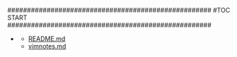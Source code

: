 







####################################################
#TOC START
####################################################
* [](.//README.md)
    * [README.md](./README.md)
    * [vimnotes.md](./vimnotes.md)
